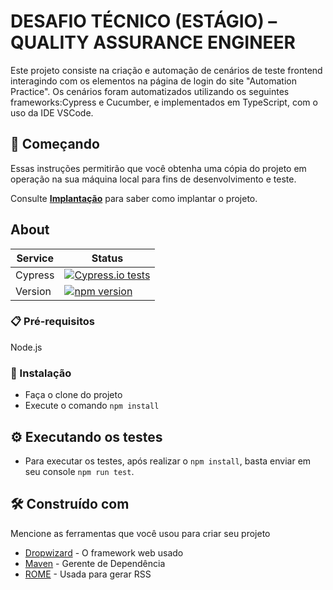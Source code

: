 # DESAFIO TÉCNICO (ESTÁGIO) – QUALITY ASSURANCE ENGINEER

Este projeto consiste na criação e automação de cenários de teste frontend interagindo com os elementos na página de login do site "Automation Practice". Os cenários foram automatizados utilizando os seguintes frameworks:Cypress e Cucumber, e implementados em TypeScript, com o uso da IDE VSCode.

## 🚀 Começando

Essas instruções permitirão que você obtenha uma cópia do projeto em operação na sua máquina local para fins de desenvolvimento e teste.

Consulte **[Implantação](#-implanta%C3%A7%C3%A3o)** para saber como implantar o projeto.
## About ##

| Service       | Status  |
| ------------- |---------|
|Cypress        |  [![Cypress.io tests](https://img.shields.io/badge/cypress.io-tests-green.svg?style=flat-square)](https://cypress.io)|
|Version        | [![npm version](https://badge.fury.io/js/cypress.svg)](https://badge.fury.io/js/cypress)|

### 📋 Pré-requisitos

Node.js

### 🔧 Instalação

* Faça o clone do projeto
* Execute o comando ```npm install```

## ⚙️ Executando os testes

* Para executar os testes, após realizar o ```npm install```, basta enviar em seu console ```npm run test```.

## 🛠️ Construído com

Mencione as ferramentas que você usou para criar seu projeto

* [Dropwizard](http://www.dropwizard.io/1.0.2/docs/) - O framework web usado
* [Maven](https://maven.apache.org/) - Gerente de Dependência
* [ROME](https://rometools.github.io/rome/) - Usada para gerar RSS
